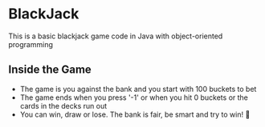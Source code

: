 # BlackJack
 This is a basic blackjack game code in Java with object-oriented programming

 ## Inside the Game
 - The game is you against the bank and you start with 100 buckets to bet
 - The game ends when you press '-1' or when you hit 0 buckets or the cards in the decks run out
 - You can win, draw or lose. The bank is fair, be smart and try to win! 👾
